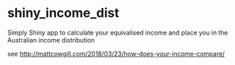 # shiny_income_dist
Simply Shiny app to calculate your equivalised income and place you in the Australian income distribution

see http://mattcowgill.com/2018/03/23/how-does-your-income-compare/
